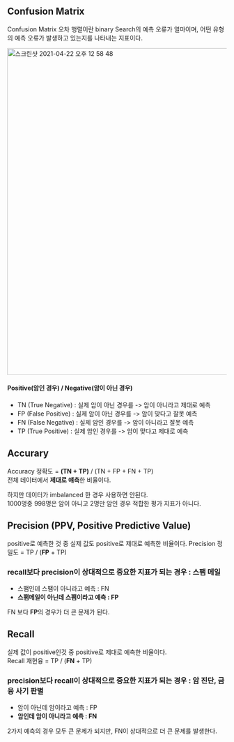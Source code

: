 <h2>Confusion Matrix</h2>

Confusion Matrix 오차 행렬이란 binary Search의 예측 오류가 얼마이며, 어떤 유형의 예측 오류가 발생하고 있는지를 나타내는 지표이다.

<img width="750" alt="스크린샷 2021-04-22 오후 12 58 48" src="https://user-images.githubusercontent.com/54436228/115658601-09bf5500-a374-11eb-80e0-ec5185cb2319.png">

<h4>Positive(암인 경우) / Negative(암이 아닌 경우)</h4>

- TN (True Negative) : 실제 암이 아닌 경우를 -> 암이 아니라고 제대로 예측 
- FP (False Positive) : 실제 암이 아닌 경우를 -> 암이 맞다고 잘못 예측
- FN (False Negative) : 실제 암인 경우를 -> 암이 아니라고 잘못 예측 
- TP (True Positive) : 실제 암인 경우를 -> 암이 맞다고 제대로 예측

<h2>Accurary</h2>

Accuracy 정확도 = **(TN + TP)** / (TN + FP + FN + TP)<br>
전체 데이터에서 **제대로 얘측**한 비율이다.

하지만 데이터가 imbalanced 한 경우 사용하면 안된다.<br>
1000명중 998명은 암이 아니고 2명만 암인 경우 적합한 평가 지표가 아니다.<br>


<h2>Precision (PPV, Positive Predictive Value)</h2>

positive로 예측한 것 중 실제 값도 positive로 제대로 예측한 비율이다.
Precision 정밀도 = TP / (**FP** + TP)<br>

<h3>recall보다 precision이 상대적으로 중요한 지표가 되는 경우 : 스팸 메일</h3>

- 스팸인데 스팸이 아니라고 예측 : FN
- **스팸메일이 아닌데 스팸이라고 예측 : FP** 

FN 보다 **FP**의 경우가 더 큰 문제가 된다.<br>

<h2>Recall</h2>

실제 값이 positive인것 중 positive로 제대로 예측한 비율이다.<br>
Recall 재현융 = TP / (**FN** + TP)<br>

<h3>precision보다 recall이 상대적으로 중요한 지표가 되는 경우 : 암 진단, 금융 사기 판별</h3>

- 암이 아닌데 암이라고 예측 : FP
- **암인데 암이 아니라고 예측 : FN**

2가지 예측의 경우 모두 큰 문제가 되지만, FN이 상대적으로 더 큰 문제를 발생한다.<br>
